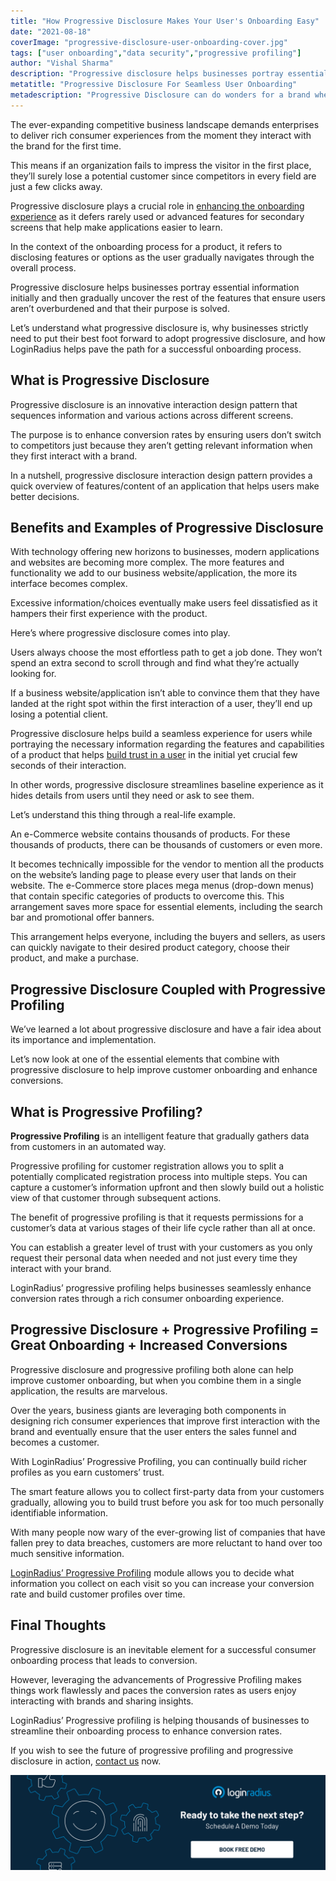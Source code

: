 ```yaml
---
title: "How Progressive Disclosure Makes Your User's Onboarding Easy"
date: "2021-08-18"
coverImage: "progressive-disclosure-user-onboarding-cover.jpg"
tags: ["user onboarding","data security","progressive profiling"]
author: "Vishal Sharma"
description: "Progressive disclosure helps businesses portray essential information initially and then gradually uncover the rest of the features that ensure users aren’t overburdened and that their purpose is solved. This post helps businesses understand the importance of progressive disclosure and progressive profiling that work harmoniously to enhance conversions."
metatitle: "Progressive Disclosure For Seamless User Onboarding"
metadescription: "Progressive Disclosure can do wonders for a brand when it comes to a flawless user onboarding experience. Learn how it works to enhance conversions."
---
```

The ever-expanding competitive business landscape demands enterprises to deliver rich consumer experiences from the moment they interact with the brand for the first time. 

This means if an organization fails to impress the visitor in the first place, they’ll surely lose a potential customer since competitors in every field are just a few clicks away. 

Progressive disclosure plays a crucial role in [enhancing the onboarding experience](https://www.loginradius.com/blog/fuel/importance-customer-onboarding/) as it defers rarely used or advanced features for secondary screens that help make applications easier to learn. 

In the context of the onboarding process for a product, it refers to disclosing features or options as the user gradually navigates through the overall process. 

Progressive disclosure helps businesses portray essential information initially and then gradually uncover the rest of the features that ensure users aren’t overburdened and that their purpose is solved. 

Let’s understand what progressive disclosure is, why businesses strictly need to put their best foot forward to adopt progressive disclosure, and how LoginRadius helps pave the path for a successful onboarding process. 

## What is Progressive Disclosure

Progressive disclosure is an innovative interaction design pattern that sequences information and various actions across different screens. 

The purpose is to enhance conversion rates by ensuring users don’t switch to competitors just because they aren’t getting relevant information when they first interact with a brand. 

In a nutshell, progressive disclosure interaction design pattern provides a quick overview of features/content of an application that helps users make better decisions. 

## Benefits and Examples of Progressive Disclosure

With technology offering new horizons to businesses, modern applications and websites are becoming more complex. The more features and functionality we add to our business website/application, the more its interface becomes complex. 

Excessive information/choices eventually make users feel dissatisfied as it hampers their first experience with the product. 

Here’s where progressive disclosure comes into play.

Users always choose the most effortless path to get a job done. They won’t spend an extra second to scroll through and find what they’re actually looking for. 

If a business website/application isn’t able to convince them that they have landed at the right spot within the first interaction of a user, they’ll end up losing a potential client. 

Progressive disclosure helps build a seamless experience for users while portraying the necessary information regarding the features and capabilities of a product that helps [build trust in a user](https://www.loginradius.com/customer-security/) in the initial yet crucial few seconds of their interaction. 

In other words, progressive disclosure streamlines baseline experience as it hides details from users until they need or ask to see them. 

Let’s understand this thing through a real-life example. 

An e-Commerce website contains thousands of products. For these thousands of products, there can be thousands of customers or even more. 

It becomes technically impossible for the vendor to mention all the products on the website’s landing page to please every user that lands on their website. The e-Commerce store places mega menus (drop-down menus) that contain specific categories of products to overcome this. This arrangement saves more space for essential elements, including the search bar and promotional offer banners. 

This arrangement helps everyone, including the buyers and sellers, as users can quickly navigate to their desired product category, choose their product, and make a purchase. 

## Progressive Disclosure Coupled with Progressive Profiling 

We’ve learned a lot about progressive disclosure and have a fair idea about its importance and implementation.

Let’s now look at one of the essential elements that combine with progressive disclosure to help improve customer onboarding and enhance conversions. 

## What is Progressive Profiling? 

**Progressive Profiling** is an intelligent feature that gradually gathers data from customers in an automated way. 

Progressive profiling for customer registration allows you to split a potentially complicated registration process into multiple steps. You can capture a customer’s information upfront and then slowly build out a holistic view of that customer through subsequent actions.

The benefit of progressive profiling is that it requests permissions for a customer’s data at various stages of their life cycle rather than all at once. 

You can establish a greater level of trust with your customers as you only request their personal data when needed and not just every time they interact with your brand. 

LoginRadius’ progressive profiling helps businesses seamlessly enhance conversion rates through a rich consumer onboarding experience. 

## Progressive Disclosure + Progressive Profiling = Great Onboarding + Increased Conversions

Progressive disclosure and progressive profiling both alone can help improve customer onboarding, but when you combine them in a single application, the results are marvelous. 

Over the years, business giants are leveraging both components in designing rich consumer experiences that improve first interaction with the brand and eventually ensure that the user enters the sales funnel and becomes a customer. 

With LoginRadius’ Progressive Profiling, you can continually build richer profiles as you earn customers’ trust.

The smart feature allows you to collect first-party data from your customers gradually, allowing you to build trust before you ask for too much personally identifiable information. 

With many people now wary of the ever-growing list of companies that have fallen prey to data breaches, customers are more reluctant to hand over too much sensitive information. 

[LoginRadius’ Progressive Profiling](https://www.loginradius.com/progressive-profiling/) module allows you to decide what information you collect on each visit so you can increase your conversion rate and build customer profiles over time.

## Final Thoughts 

Progressive disclosure is an inevitable element for a successful consumer onboarding process that leads to conversion. 

However, leveraging the advancements of Progressive Profiling makes things work flawlessly and paces the conversion rates as users enjoy interacting with brands and sharing insights. 

LoginRadius’ Progressive profiling is helping thousands of businesses to streamline their onboarding process to enhance conversion rates. 

If you wish to see the future of progressive profiling and progressive disclosure in action, [contact us](https://www.loginradius.com/contact-sales/) now. 

[![book-a-demo-loginradius](../../assets/book-a-demo-loginradius.png)](https://www.loginradius.com/contact-us?utm_source=blog&utm_medium=web&utm_campaign=progressive-disclosure-user-onboarding)